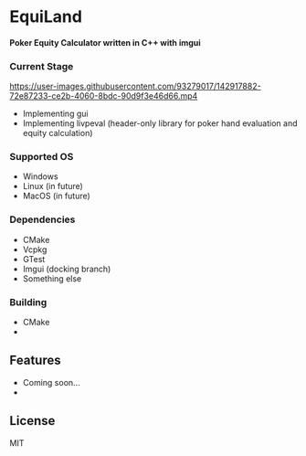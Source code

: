 # EquiLand
#### Poker Equity Calculator written in C++ with imgui

### Current Stage
<!-- ![EquiLand](./readme_assets/equiland.mp4 "EquiLand") -->
https://user-images.githubusercontent.com/93279017/142917882-72e87233-ce2b-4060-8bdc-90d9f3e46d66.mp4

- Implementing gui
- Implementing livpeval (header-only library for poker hand evaluation and equity calculation)

### Supported OS
- Windows
- Linux (in future)
- MacOS (in future)

### Dependencies
- CMake
- Vcpkg
- GTest
- Imgui (docking branch)
- Something else

### Building
- CMake
- 

## Features
- Coming soon...
- 

## License
MIT
